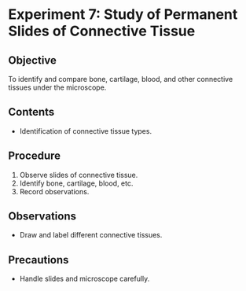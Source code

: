 # Experiment 7: Study of Permanent Slides of Connective Tissue

## Objective
To identify and compare bone, cartilage, blood, and other connective tissues under the microscope.

## Contents
- Identification of connective tissue types.

## Procedure
1. Observe slides of connective tissue.
2. Identify bone, cartilage, blood, etc.
3. Record observations.

## Observations
- Draw and label different connective tissues.

## Precautions
- Handle slides and microscope carefully.